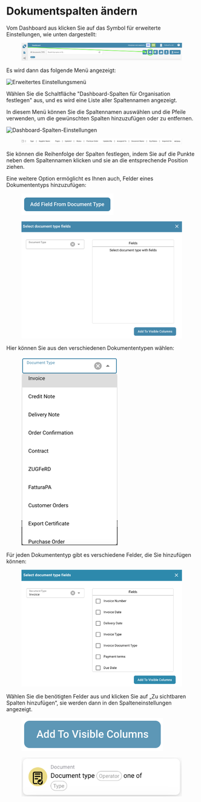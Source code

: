 # Dokumentspalten ändern

Vom Dashboard aus klicken Sie auf das Symbol für erweiterte Einstellungen, wie unten dargestellt:

<figure><img src="../../.gitbook/assets/change-document-colums1.png" alt=""><figcaption></figcaption></figure>

Es wird dann das folgende Menü angezeigt:

![Erweitertes Einstellungsmenü](https://lh7-us.googleusercontent.com/wWt5QbmwZf44enmOoLcofh6SvyYPiHTav9OiEog_m2xtnty6X73pFlhfdM9aglx89_pfbiACZx5BejagV-wAKwlDTuGoGNu5jgbcZ5djrZ_h1IgGp-8uaq8UHY-umjrs96hb4FZOzHFzdLasg2F_ftw)

Wählen Sie die Schaltfläche "Dashboard-Spalten für Organisation festlegen" aus, und es wird eine Liste aller Spaltennamen angezeigt.

In diesem Menü können Sie die Spaltennamen auswählen und die Pfeile verwenden, um die gewünschten Spalten hinzuzufügen oder zu entfernen.

![Dashboard-Spalten-Einstellungen](https://lh7-us.googleusercontent.com/cXnnrIR-y4TRDnRE9irGvvjnmkN-HSGEQTh7FiwsjRHzXF7FNjd-_gLO-m55fLlv6lVjk-VvThgdW5JWgqIVZSm5tfk3hC7xrj68uRE5OgIPMtYIrpxOhhYzk4OMibyDBqvHQ0VZaDAysZohlH8dxm8)

<figure><img src="../../.gitbook/assets/change-document-colums4.png" alt=""><figcaption></figcaption></figure>

Sie können die Reihenfolge der Spalten festlegen, indem Sie auf die Punkte neben dem Spaltennamen klicken und sie an die entsprechende Position ziehen.

Eine weitere Option ermöglicht es Ihnen auch, Felder eines Dokumententyps hinzuzufügen:

<figure><img src="../../.gitbook/assets/change-document-colums5.png" alt="" width="243"><figcaption></figcaption></figure>

<figure><img src="../../.gitbook/assets/change-document-colums6.png" alt=""><figcaption></figcaption></figure>

Hier können Sie aus den verschiedenen Dokumententypen wählen:

<figure><img src="../../.gitbook/assets/change-document-colums7.png" alt="" width="254"><figcaption></figcaption></figure>

Für jeden Dokumententyp gibt es verschiedene Felder, die Sie hinzufügen können:

<figure><img src="../../.gitbook/assets/change-document-colums8.png" alt="" width="518"><figcaption></figcaption></figure>

Wählen Sie die benötigten Felder aus und klicken Sie auf „Zu sichtbaren Spalten hinzufügen“, sie werden dann in den Spalteneinstellungen angezeigt.

<figure><img src="../../.gitbook/assets/change-document-colums9.png" alt=""><figcaption></figcaption></figure>

<div data-full-width="true"><figure><img src="../../.gitbook/assets/image%20(32).png" alt=""><figcaption></figcaption></figure></div>
